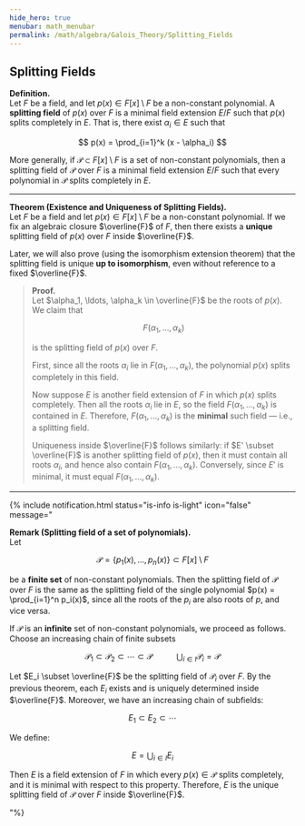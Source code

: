 ```yaml
---
hide_hero: true
menubar: math_menubar
permalink: /math/algebra/Galois_Theory/Splitting_Fields
---
```


## Splitting Fields

**Definition.**  
Let $F$ be a field, and let $p(x) \in F[x] \setminus F$ be a non-constant polynomial. A **splitting field** of $p(x)$ over $F$ is a minimal field extension $E/F$ such that $p(x)$ splits completely in $E$. That is, there exist $\alpha_i \in E$ such that

$$ p(x) = \prod_{i=1}^k (x - \alpha_i) $$

More generally, if $\mathcal{P} \subset F[x] \setminus F$ is a set of non-constant polynomials, then a splitting field of $\mathcal{P}$ over $F$ is a minimal field extension $E/F$ such that every polynomial in $\mathcal{P}$ splits completely in $E$.

---

**Theorem (Existence and Uniqueness of Splitting Fields).**  
Let $F$ be a field and let $p(x) \in F[x] \setminus F$ be a non-constant polynomial. If we fix an algebraic closure $\overline{F}$ of $F$, then there exists a **unique** splitting field of $p(x)$ over $F$ inside $\overline{F}$.

Later, we will also prove (using the isomorphism extension theorem) that the splitting field is unique **up to isomorphism**, even without reference to a fixed $\overline{F}$.

> **Proof.**  
> Let $\alpha_1, \ldots, \alpha_k \in \overline{F}$ be the roots of $p(x)$. We claim that
>
> $$ F(\alpha_1, \ldots, \alpha_k) $$
>
> is the splitting field of $p(x)$ over $F$.
>
> First, since all the roots $\alpha_i$ lie in $F(\alpha_1, \ldots, \alpha_k)$, the polynomial $p(x)$ splits completely in this field.
>
> Now suppose $E$ is another field extension of $F$ in which $p(x)$ splits completely. Then all the roots $\alpha_i$ lie in $E$, so the field $F(\alpha_1, \ldots, \alpha_k)$ is contained in $E$. Therefore, $F(\alpha_1, \ldots, \alpha_k)$ is the **minimal** such field — i.e., a splitting field.
>
> Uniqueness inside $\overline{F}$ follows similarly: if $E' \subset \overline{F}$ is another splitting field of $p(x)$, then it must contain all roots $\alpha_i$, and hence also contain $F(\alpha_1, \ldots, \alpha_k)$. Conversely, since $E'$ is minimal, it must equal $F(\alpha_1, \ldots, \alpha_k)$.

---

{% include notification.html 
status="is-info is-light"
icon="false"
message="

**Remark (Splitting field of a set of polynomials).**  
Let

$$ \mathcal{P} = \{ p_1(x), \ldots, p_n(x) \} \subset F[x] \setminus F $$

be a **finite set** of non-constant polynomials. Then the splitting field of $\mathcal{P}$ over $F$ is the same as the 
splitting field of the single polynomial 
$p(x) = \prod_{i=1}^n p_i(x)$, since all the roots of the $p_i$ are also roots of $p$, and vice versa.

If $\mathcal{P}$ is an **infinite** set of non-constant polynomials, we proceed as follows. Choose an increasing chain 
of finite subsets

$$ \mathcal{P}_1 \subset \mathcal{P}_2 \subset \cdots \subset \mathcal{P} \;\;\;\;\;\;\;\;\;\;\;\;\bigcup_{i \in I} \mathcal{P}_i = \mathcal{P} $$

Let $E_i \subset \overline{F}$ be the splitting field of $\mathcal{P}_i$ over $F$. By the previous theorem, each $E_i$ exists and is uniquely determined inside $\overline{F}$. Moreover, we have an increasing chain of subfields:

$$ E_1 \subset E_2 \subset \cdots $$

We define:

$$ E = \bigcup_{i \in I} E_i $$

Then $E$ is a field extension of $F$ in which every $p(x) \in \mathcal{P}$ splits completely, and it is minimal with 
respect to this property. Therefore, $E$ is the unique splitting field of $\mathcal{P}$ over $F$ inside $\overline{F}$.

"%}